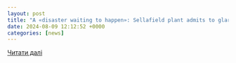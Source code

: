 ```yaml
---
layout: post
title: "A «disaster waiting to happen»: Sellafield plant admits to glaring cybersecurity failures | ITPro"
date: 2024-08-09 12:12:52 +0000
categories: [news]
---
```


[Читати далі](https://www.itpro.com/security/a-disaster-waiting-to-happen-sellafield-plant-admits-to-glaring-cybersecurity-failures)
